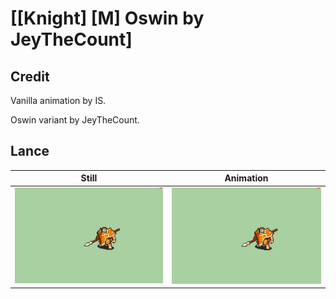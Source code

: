 # [\[Knight\] \[M\] Oswin by JeyTheCount]

## Credit

Vanilla animation by IS.

Oswin variant by JeyTheCount.
	
## Lance

| Still | Animation |
| :---: | :-------: |
| ![Lance still](./Lance_000.png) | ![Lance animation](./Lance.gif) |
